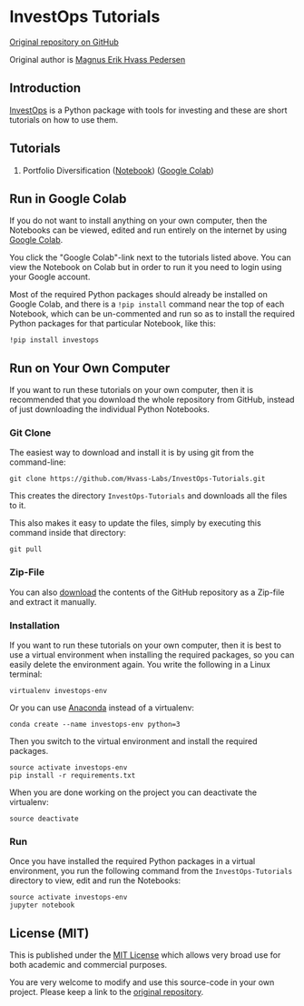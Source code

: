 # InvestOps Tutorials

[Original repository on GitHub](https://github.com/Hvass-Labs/InvestOps-Tutorials)

Original author is [Magnus Erik Hvass Pedersen](http://www.hvass-labs.org)


## Introduction

[InvestOps](https://github.com/Hvass-Labs/InvestOps) is a Python package with
tools for investing and these are short tutorials on how to use them.


## Tutorials

1. Portfolio Diversification ([Notebook](https://github.com/Hvass-Labs/InvestOps-Tutorials/blob/master/01_Portfolio_Diversification.ipynb)) ([Google Colab](https://colab.research.google.com/github/Hvass-Labs/InvestOps-Tutorials/blob/master/01_Portfolio_Diversification.ipynb))


## Run in Google Colab

If you do not want to install anything on your own computer, then the
Notebooks can be viewed, edited and run entirely on the internet by using
[Google Colab](https://colab.research.google.com).

You click the "Google Colab"-link next to the tutorials listed above.
You can view the Notebook on Colab but in order to run it you need to login
using your Google account.

Most of the required Python packages should already be installed on Google
Colab, and there is a `!pip install` command near the top of each Notebook,
which can be un-commented and run so as to install the required Python
packages for that particular Notebook, like this:

    !pip install investops


## Run on Your Own Computer

If you want to run these tutorials on your own computer, then it is
recommended that you download the whole repository from GitHub,
instead of just downloading the individual Python Notebooks.


### Git Clone

The easiest way to download and install it is by using git from the command-line:

    git clone https://github.com/Hvass-Labs/InvestOps-Tutorials.git

This creates the directory `InvestOps-Tutorials` and downloads all the files to it.

This also makes it easy to update the files, simply by executing this
command inside that directory:

    git pull


### Zip-File

You can also [download](https://github.com/Hvass-Labs/InvestOps-Tutorials/archive/refs/heads/main.zip)
the contents of the GitHub repository as a Zip-file and extract it manually.


### Installation

If you want to run these tutorials on your own computer, then it is best
to use a virtual environment when installing the required packages,
so you can easily delete the environment again. You write the following
in a Linux terminal:

    virtualenv investops-env

Or you can use [Anaconda](https://www.anaconda.com/download) instead of a virtualenv:

    conda create --name investops-env python=3

Then you switch to the virtual environment and install the required packages.

    source activate investops-env
    pip install -r requirements.txt

When you are done working on the project you can deactivate the virtualenv:

    source deactivate


### Run 

Once you have installed the required Python packages in a virtual environment,
you run the following command from the `InvestOps-Tutorials` directory to view,
edit and run the Notebooks:

    source activate investops-env
    jupyter notebook


## License (MIT)

This is published under the
[MIT License](https://github.com/Hvass-Labs/InvestOps-Tutorials/blob/master/LICENSE)
which allows very broad use for both academic and commercial purposes.

You are very welcome to modify and use this source-code in your own project.
Please keep a link to the [original repository](https://github.com/Hvass-Labs/InvestOps-Tutorials).
